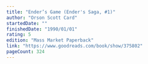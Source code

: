 ```yaml
---
title: "Ender’s Game (Ender's Saga, #1)"
author: "Orson Scott Card"
startedDate: ""
finishedDate: "1990/01/01"
rating: 5
edition: "Mass Market Paperback"
link: "https://www.goodreads.com/book/show/375802"
pageCount: 324
---
```



